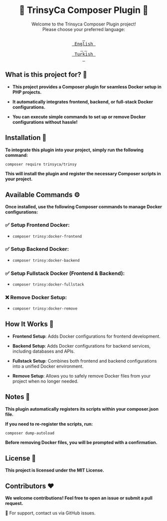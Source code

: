 # <div align="center">🚀 TrinsyCa Composer Plugin 🚀</div>

<div align="center">

Welcome to the Trinsyca Composer Plugin project!<br>
Please choose your preferred language:

[<kbd> <br> English <br> </kbd>][EN]
[<kbd> <br> Turkish <br> </kbd>][TR]

[TR]: README.tr.md
[EN]: https://github.com/TrinsyCa/Docker/?tab=readme-ov-file#-trinsyca-docker-setup-
</div>

## What is this project for? 🤔

- **This project provides a Composer plugin for seamless Docker setup in PHP projects.**

- **It automatically integrates frontend, backend, or full-stack Docker configurations.**

- **You can execute simple commands to set up or remove Docker configurations without hassle!**

## Installation 🚀

**To integrate this plugin into your project, simply run the following command:**

```bash
composer require trinsyca/trinsy
```

**This will install the plugin and register the necessary Composer scripts in your project.**

## Available Commands ⚙️

**Once installed, use the following Composer commands to manage Docker configurations:**

### ✅ Setup Frontend Docker:

- ```bash
  composer trinsy:docker-frontend
  ```

### ✅ Setup Backend Docker:

- ```bash
  composer trinsy:docker-backend
  ```

### ✅ Setup Fullstack Docker (Frontend & Backend):

- ```bash
  composer trinsy:docker-fullstack
  ```

### ❌ Remove Docker Setup:

- ```bash
  composer trinsy:docker-remove
  ```

## How It Works 🔧

- **Frontend Setup**: Adds Docker configurations for frontend development.

- **Backend Setup**: Adds Docker configurations for backend services, including databases and APIs.

- **Fullstack Setup**: Combines both frontend and backend configurations into a unified Docker environment.

- **Remove Setup**: Allows you to safely remove Docker files from your project when no longer needed.

## Notes 📌

**This plugin automatically registers its scripts within your composer.json file.**

**If you need to re-register the scripts, run:**

```bash
composer dump-autoload
```

**Before removing Docker files, you will be prompted with a confirmation.**

## License 📜

**This project is licensed under the MIT License.**

## Contributors ❤️

**We welcome contributions! Feel free to open an issue or submit a pull request.**

📩 For support, contact us via GitHub issues.
